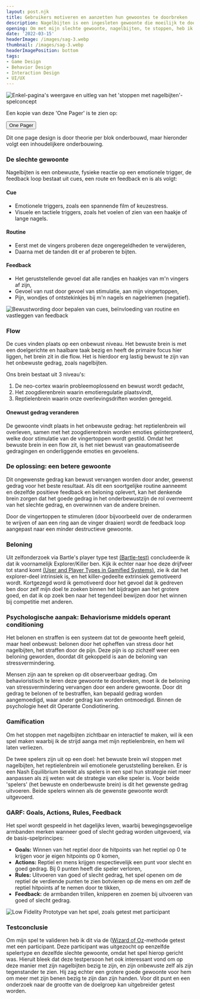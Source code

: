 ```yaml
---
layout: post.njk
title: Gebruikers motiveren en aanzetten hun gewoontes te doorbreken
description: Nagelbijten is een ingesleten gewoonte die moeilijk te doorbreken is, diep verankerd zit in ons onbewuste gedrag. Met behulp van gedragstheorieën, gamification, en een low-fidelity prototype heb ik een concept ontwikkeld dat deze gewoonte op een unieke en interactieve manier aanpakt.
opening: Om met mijn slechte gewoonte, nagelbijten, te stoppen, heb ik onderzoek gedaan naar gewoontes en gedragsverandering. Hierbij heb ik een low-fidelity prototype gemaakt van een spel dat deze gedragsverandering moet bewerkstelligen en heb hier een One Page Design-uitleg van gemaakt.
date: '2022-03-15'
headerImage: /images/sag-3.webp
thumbnail: /images/sag-3.webp
headerImagePosition: bottom
tags:
- Game Design
- Behavior Design
- Interaction Design
- UI/UX
---
```


![Enkel-pagina's weergave en uitleg van het 'stoppen met nagelbijten'-spelconcept](/images/SAG-LWG3_OnePageDesign_V1.0.png)

Een kopie van deze 'One Pager' is te zien op:

<a href="/images/DennisUlijn_SAG-LWG3_OnePageDesign_V1.0.pdf"><button>One Pager</button></a>

Dit one page design is door theorie per blok onderbouwd, maar hieronder volgt een inhoudelijkere onderbouwing.

### De slechte gewoonte

Nagelbijten is een onbewuste, fysieke reactie op een emotionele trigger, de feedback loop bestaat uit cues, een route en feedback en is als volgt:

#### Cue

- Emotionele triggers, zoals een spannende film of keuzestress.
- Visuele en tactiele triggers, zoals het voelen of zien van een haakje of lange nagels.

#### Routine
- Eerst met de vingers proberen deze ongeregeldheden te verwijderen,
- Daarna met de tanden dit er af proberen te bijten.

#### Feedback

- Het geruststellende gevoel dat alle randjes en haakjes van m'n vingers af zijn,
- Gevoel van rust door gevoel van stimulatie, aan mijn vingertoppen,
- Pijn, wondjes of ontstekinkjes bij m'n nagels en nagelriemen (negatief).

![Bewustwording door bepalen van cues, beïnvloeding van routine en vastleggen van feedback](/images/sag-lwg3-bewustwording.png)

### Flow

De cues vinden plaats op een onbewust niveau. Het bewuste brein is met een doelgerichte en haalbare taak bezig en heeft de primaire focus hier liggen, het brein zit in die flow. Het is hierdoor erg lastig bewust te zijn van het onbewuste gedrag, zoals nagelbijten.

Ons brein bestaat uit 3 niveau's:

1. De neo-cortex waarin probleemoplossend en bewust wordt gedacht,
2. Het zoogdierenbrein waarin emotieregulatie plaatsvindt,
3. Reptielenbrein waarin onze overlevingsdriften worden geregeld.

#### Onewust gedrag veranderen

De gewoonte vindt plaats in het onbewuste gedrag: het reptielenbrein wil overleven, samen met het zoogdierenbrein worden emoties geïnterpreteerd, welke door stimulatie van de vingertoppen wordt gestild. Omdat het bewuste brein in een flow zit, is het niet bewust van geautomatiseerde gedragingen en onderliggende emoties en gevoelens.

### De oplossing: een betere gewoonte

Dit ongewenste gedrag kan bewust vervangen worden door ander, gewenst gedrag voor het beste resultaat. Als dit een soortgelijke routine aanneemt en dezelfde positieve feedback en beloning oplevert, kan het denkende brein zorgen dat het goede gedrag in het onderbewustzijn de rol overneemt van het slechte gedrag, en overwinnen van de andere breinen.

Door de vingertoppen te stimuleren (door bijvoorbeeld over de onderarmen te wrijven of aan een ring aan de vinger draaien) wordt de feedback loop aangepast naar een minder destructieve gewoonte.

### Beloning

Uit zelfonderzoek via Bartle's player type test [(Bartle-test)](https://matthewbarr.co.uk/bartle/) concludeerde ik dat ik voornamelijk Explorer/Killer ben. Kijk ik echter naar hoe deze drijfveer tot stand komt [(User and Player Types in Gamified Systems)](https://yukaichou.com/gamification-study/user-types-gamified-systems/), zie ik dat het explorer-deel intrinsiek is, en het killer-gedeelte extrinsiek gemotiveerd wordt. Kortgezegd word ik gemotiveerd door het gevoel dat ik gedreven ben door zelf mijn doel te zoeken binnen het bijdragen aan het grotere goed, en dat ik op zoek ben naar het tegendeel bewijzen door het winnen bij competitie met anderen.

### Psychologische aanpak: Behaviorisme middels operant conditioning

Het belonen en straffen is een systeem dat tot de gewoonte heeft geleid, maar heel onbewust: belonen door het opheffen van stress door het nagelbijten, het straffen door de pijn. Deze pijn is op zichzelf weer een beloning geworden, doordat dit gekoppeld is aan de beloning van stressvermindering.

Mensen zijn aan te spreken op dit observeerbaar gedrag. Om behavioristisch te leren deze gewoonte te doorbreken, moet ik de beloning van stressvermindering vervangen door een andere gewoonte. Door dit gedrag te belonen of te bestraffen, kan bepaald gedrag worden aangemoedigd, waar ander gedrag kan worden ontmoedigd. Binnen de psychologie heet dit Operante Condiotinering.

### Gamification

Om het stoppen met nagelbijten zichtbaar en interactief te maken, wil ik een spel maken waarbij ik de strijd aanga met mijn reptielenbrein, en hem wil laten verliezen.

De twee spelers zijn uit op een doel: het bewuste brein wil stoppen met nagelbijten, het reptielenbrein wil emotionele geruststelling bereiken. Er is een Nash Equilibrium bereikt als spelers in een spel hun strategie niet meer aanpassen als zij weten wat de strategie van elke speler is. Voor beide 'spelers' (het bewuste en onderbewuste brein) is dit het gewenste gedrag uitvoeren. Beide spelers winnen als de gewenste gewoonte wordt uitgevoerd.

### GARF: Goals, Actions, Rules, Feedback

Het spel wordt gespeeld in het dagelijks leven, waarbij bewegingsgevoelige armbanden merken wanneer goed of slecht gedrag worden uitgevoerd, via de basis-spelprincipes:
- **Goals:** Winnen van het reptiel door de hitpoints van het reptiel op 0 te krijgen voor je eigen hitpoints op 0 komen,
- **Actions:** Reptiel en mens krijgen respectievelijk een punt voor slecht en goed gedrag. Bij 0 punten heeft die speler verloren,
- **Rules:** Uitvoeren van goed of slecht gedrag, het spel openen om de reptiel de verdiende punten te zien botvieren op de mens en om zelf de reptiel hitpoints af te nemen door te tikken,
- **Feedback:** de armbanden trillen, knipperen en zoemen bij uitvoeren van goed of slecht gedrag.

![Low Fidelity Prototype van het spel, zoals getest met participant](/images/sag-lwg3-paper-prototype.png)

### Testconclusie

Om mijn spel te valideren heb ik dit via de ([Wizard of Oz](https://cmdmethods.nl/cards/lab/wizard-of-oz)-methode getest met een participant. Deze participant was uitgezocht op eenzelfde spelertype en dezelfde slechte gewoonte, omdat het spel hierop gericht was. Hieruit bleek dat deze testpersoon het ook interessant vond om op deze manier met zijn nagelbijten bezig te zijn, en zijn onbewuste zelf als zijn tegenstander te zien. Hij zag echter een grotere goede gewoonte voor hem om meer met zijn benen bezig te zijn dan zijn handen. Voor dit punt en een onderzoek naar de grootte van de doelgroep kan uitgebreider getest worden.

